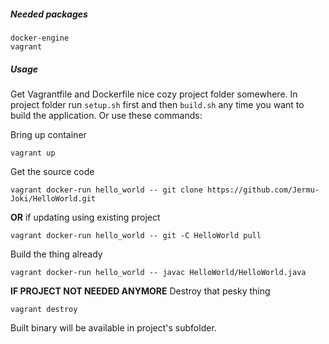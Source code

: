 ##### Needed packages
```
docker-engine
vagrant
```
##### Usage
Get Vagrantfile and Dockerfile nice cozy project folder somewhere.
In project folder run `setup.sh` first and then `build.sh` any time you want to build the application.
Or use these commands:

Bring up container
```
vagrant up
```
Get the source code
```
vagrant docker-run hello_world -- git clone https://github.com/Jermu-Joki/HelloWorld.git
```
**OR** if updating using existing project
```
vagrant docker-run hello_world -- git -C HelloWorld pull
```
Build the thing already
```
vagrant docker-run hello_world -- javac HelloWorld/HelloWorld.java
```
**IF PROJECT NOT NEEDED ANYMORE** Destroy that pesky thing
```
vagrant destroy
```
Built binary will be available in project's subfolder.
